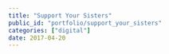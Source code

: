 ```yaml
---
title: "Support Your Sisters"
public_id: "portfolio/support_your_sisters"
categories: ["digital"]
date: 2017-04-20
---
```

